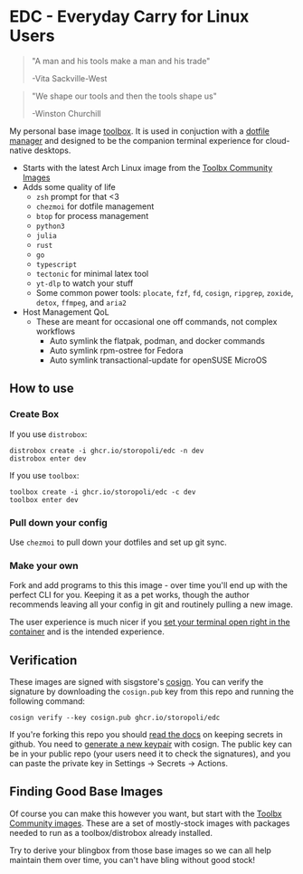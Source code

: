 # EDC - Everyday Carry for Linux Users

> "A man and his tools make a man and his trade"
>
> -Vita Sackville-West

> "We shape our tools and then the tools shape us"
>
> -Winston Churchill

My personal base image [toolbox](https://github.com/containers/toolbox).
It is used in conjuction with a [dotfile manager](https://dotfiles.github.io/utilities/) and designed to be the companion terminal experience for cloud-native desktops.

- Starts with the latest Arch Linux image from the [Toolbx Community Images](https://github.com/toolbx-images/images)
- Adds some quality of life
  - `zsh` prompt for that <3
  - `chezmoi` for dotfile management
  - `btop` for process management
  - `python3`
  - `julia`
  - `rust`
  - `go`
  - `typescript`
  - `tectonic` for minimal latex tool
  - `yt-dlp` to watch your stuff
  - Some common power tools: `plocate`, `fzf`, `fd`, `cosign`, `ripgrep`, `zoxide`, `detox`, `ffmpeg`, and `aria2`
- Host Management QoL
  - These are meant for occasional one off commands, not complex workflows
    - Auto symlink the flatpak, podman, and docker commands
    - Auto symlink rpm-ostree for Fedora
    - Auto symlink transactional-update for openSUSE MicroOS

## How to use

### Create Box

If you use `distrobox`:

    distrobox create -i ghcr.io/storopoli/edc -n dev
    distrobox enter dev

If you use `toolbox`:

    toolbox create -i ghcr.io/storopoli/edc -c dev
    toolbox enter dev

### Pull down your config

Use `chezmoi` to pull down your dotfiles and set up git sync.

### Make your own

Fork and add programs to this this image - over time you'll end up with the perfect CLI for you.
Keeping it as a pet works, though the author recommends leaving all your config in git and routinely pulling a new image.

The user experience is much nicer if you [set your terminal open right in the container](https://distrobox.privatedns.org/useful_tips.html#using-distrobox-as-main-cli) and is the intended experience.

## Verification

These images are signed with sisgstore's [cosign](https://docs.sigstore.dev/cosign/overview/). You can verify the signature by downloading the `cosign.pub` key from this repo and running the following command:

    cosign verify --key cosign.pub ghcr.io/storopoli/edc

If you're forking this repo you should [read the docs](https://docs.github.com/en/actions/security-guides/encrypted-secrets) on keeping secrets in github. You need to [generate a new keypair](https://docs.sigstore.dev/cosign/overview/) with cosign. The public key can be in your public repo (your users need it to check the signatures), and you can paste the private key in Settings -> Secrets -> Actions.

## Finding Good Base Images

Of course you can make this however you want, but start with the [Toolbx Community images](https://github.com/toolbx-images/images).
These are a set of mostly-stock images with packages needed to run as a toolbox/distrobox already installed.

Try to derive your blingbox from those base images so we can all help maintain them over time, you can't have bling without good stock!
